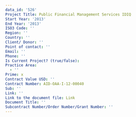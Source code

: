 ```yaml
---
data_id: '526'
Project Title: Public Financial Management Services IDIQ
Start Year: '2013'
End Year: '2013'
ISO3 Code: ''
Region: ''
Country: ''
Client/ Donor: ''
Point of contact: ''
Email: ''
Phone: ''
Is Current Project? (true/false): 
Practice Area:
  - ''
Prime: x
Contract Value USD: ''
Contract Number: AID-OAA-I-12-00040
Sub: ''
Link: ''
Link to the document file: Link
Document Title: ''
Subcontract Number/Order Number/Grant Number: ''
---
```


